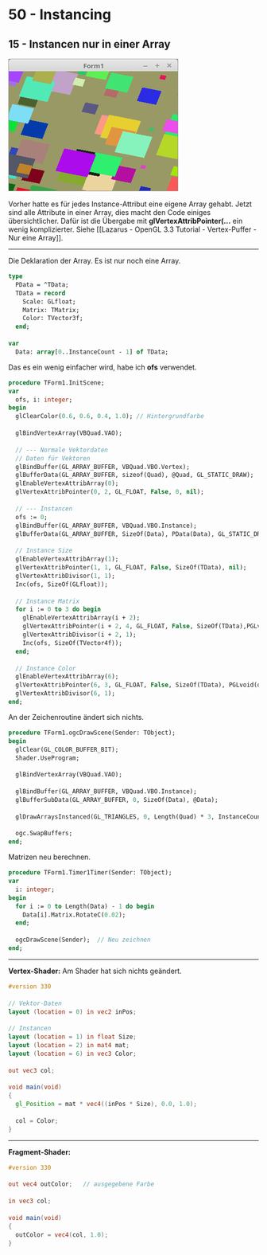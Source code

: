 # 50 - Instancing
## 15 - Instancen nur in einer Array

![image.png](image.png)

Vorher hatte es für jedes Instance-Attribut eine eigene Array gehabt.
Jetzt sind alle Attribute in einer Array, dies macht den Code einiges übersichtlicher.
Dafür ist die Übergabe mit **glVertexAttribPointer(...** ein wenig komplizierter.
Siehe [[Lazarus - OpenGL 3.3 Tutorial - Vertex-Puffer - Nur eine Array]].

---
Die Deklaration der Array. Es ist nur noch eine Array.

```pascal
type
  PData = ^TData;
  TData = record
    Scale: GLfloat;
    Matrix: TMatrix;
    Color: TVector3f;
  end;

var
  Data: array[0..InstanceCount - 1] of TData;
```

Das es ein wenig einfacher wird, habe ich **ofs** verwendet.

```pascal
procedure TForm1.InitScene;
var
  ofs, i: integer;
begin
  glClearColor(0.6, 0.6, 0.4, 1.0); // Hintergrundfarbe

  glBindVertexArray(VBQuad.VAO);

  // --- Normale Vektordaten
  // Daten für Vektoren
  glBindBuffer(GL_ARRAY_BUFFER, VBQuad.VBO.Vertex);
  glBufferData(GL_ARRAY_BUFFER, sizeof(Quad), @Quad, GL_STATIC_DRAW);
  glEnableVertexAttribArray(0);
  glVertexAttribPointer(0, 2, GL_FLOAT, False, 0, nil);

  // --- Instancen
  ofs := 0;
  glBindBuffer(GL_ARRAY_BUFFER, VBQuad.VBO.Instance);
  glBufferData(GL_ARRAY_BUFFER, SizeOf(Data), PData(Data), GL_STATIC_DRAW);

  // Instance Size
  glEnableVertexAttribArray(1);
  glVertexAttribPointer(1, 1, GL_FLOAT, False, SizeOf(TData), nil);
  glVertexAttribDivisor(1, 1);
  Inc(ofs, SizeOf(GLfloat));

  // Instance Matrix
  for i := 0 to 3 do begin
    glEnableVertexAttribArray(i + 2);
    glVertexAttribPointer(i + 2, 4, GL_FLOAT, False, SizeOf(TData),PGLvoid(ofs));
    glVertexAttribDivisor(i + 2, 1);
    Inc(ofs, SizeOf(TVector4f));
  end;

  // Instance Color
  glEnableVertexAttribArray(6);
  glVertexAttribPointer(6, 3, GL_FLOAT, False, SizeOf(TData), PGLvoid(ofs));
  glVertexAttribDivisor(6, 1);
end;
```

An der Zeichenroutine ändert sich nichts.

```pascal
procedure TForm1.ogcDrawScene(Sender: TObject);
begin
  glClear(GL_COLOR_BUFFER_BIT);
  Shader.UseProgram;

  glBindVertexArray(VBQuad.VAO);

  glBindBuffer(GL_ARRAY_BUFFER, VBQuad.VBO.Instance);
  glBufferSubData(GL_ARRAY_BUFFER, 0, SizeOf(Data), @Data);

  glDrawArraysInstanced(GL_TRIANGLES, 0, Length(Quad) * 3, InstanceCount);

  ogc.SwapBuffers;
end;
```

Matrizen neu berechnen.

```pascal
procedure TForm1.Timer1Timer(Sender: TObject);
var
  i: integer;
begin
  for i := 0 to Length(Data) - 1 do begin
    Data[i].Matrix.RotateC(0.02);
  end;

  ogcDrawScene(Sender);  // Neu zeichnen
end;
```


---
**Vertex-Shader:**
Am Shader hat sich nichts geändert.

```glsl
#version 330

// Vektor-Daten
layout (location = 0) in vec2 inPos;

// Instancen
layout (location = 1) in float Size;
layout (location = 2) in mat4 mat;
layout (location = 6) in vec3 Color;

out vec3 col;

void main(void)
{
  gl_Position = mat * vec4((inPos * Size), 0.0, 1.0);

  col = Color;
}

```


---
**Fragment-Shader:**

```glsl
#version 330

out vec4 outColor;   // ausgegebene Farbe

in vec3 col;

void main(void)
{
  outColor = vec4(col, 1.0);
}

```


